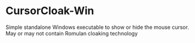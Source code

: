 # CursorCloak-Win
Simple standalone Windows executable to show or hide the mouse cursor. May or may not contain Romulan cloaking technology
